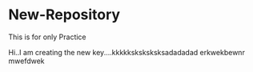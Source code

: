 New-Repository
==============

This is for only Practice

Hi..I am creating the new key....kkkkksksksksksadadadad   erkwekbewnr mwefdwek